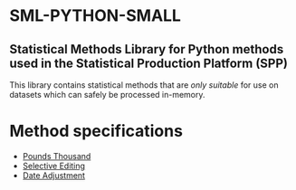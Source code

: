 # SML-PYTHON-SMALL

## Statistical Methods Library for Python methods used in the **S**tatistical **P**roduction **P**latform (SPP)

This library contains statistical methods that are *only suitable* for use on datasets which can safely be processed in-memory.

Method specifications
=====================

* [Pounds Thousand](docs/pounds_thousands.md)
* [Selective Editing](docs/selective_editing.md)
* [Date Adjustment](docs/date_adjustment.md)
